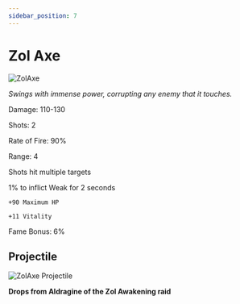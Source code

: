 ```yaml
---
sidebar_position: 7
---
```


# Zol Axe

![ZolAxe](https://vwiki.valorserver.com/api/item/picture/zol%20axe)

<i>Swings with immense power, corrupting any enemy that it touches.</i>

Damage: 110-130

Shots: 2

Rate of Fire: 90%

Range: 4

Shots hit multiple targets

1% to inflict Weak for 2 seconds

    +90 Maximum HP
    
    +11 Vitality

Fame Bonus: 6%

## Projectile

![ZolAxe Projectile](https://cdn.discordapp.com/attachments/948363241631916122/950406545924063242/ZolAxe.gif)

**Drops from Aldragine of the Zol Awakening raid**
